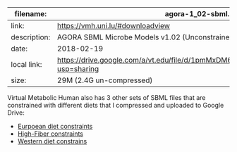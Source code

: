 filename:    | agora-1_02-sbml.tar.xz
-------------|-------------------------------------------------------------
link:        | https://vmh.uni.lu/#downloadview
description: | AGORA SBML Microbe Models v1.02 (Unconstrained). 818 total models
date:        | 2018-02-19
local link:  | https://drive.google.com/a/vt.edu/file/d/1pmMxDM6aCQ56liviR8cctDRdz5XBBQ0B/view?usp=sharing
size:        | 29M (2.4G un-compressed)

Virtual Metabolic Human also has 3 other sets of SBML files that are constrained with different diets that I compressed and uploaded to Google Drive:
- [Eurpoean diet constraints](https://drive.google.com/a/vt.edu/file/d/1UUgEwQqRFU4qhcaVxaFFoITc3-eFU_a1/view?usp=sharing)
- [High-Fiber constraints](https://drive.google.com/a/vt.edu/file/d/10FOf_RFhREW038-XnwtV70TWRRI01d1V/view?usp=sharing)
- [Western diet constrains](https://drive.google.com/a/vt.edu/file/d/1QoZk7Musob8zABMu2y_RbuBw-f56zsLT/view?usp=sharing)
